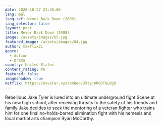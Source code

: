 ```yaml
---
date: 2020-10-27 21:45:06
lang: mal
lang-ref: Never Back Down (2008)
lang_selector: false
layout: post
title: Never Back Down (2008)
image: /assets/images/65.jpg
featured_image: /assets/images/64.jpg
author: maxflix21
genre:
  - Action
  - Drama
country: United States
content_rating: PG
featured: false
imageshadow: true
netflix: https://movstar.xyz/embed/3XtyjKM0JTGLNgU
---
```

Rebellious Jake Tyler is lured into an ultimate underground fight Scene at his new high school, after receiving threats to the safety of his friends and family Jake decides to seek the mentoring of a veteran fighter who trains him for one final no-holds-barred elimination fight with his nemesis and local martial arts champion Ryan McCarthy.